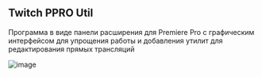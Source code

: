 ## Twitch PPRO Util

Программа в виде панели расширения для Premiere Pro с графическим интерфейсом для упрощения работы и добавления утилит для редактирования прямых трансляций

![image](https://github.com/egormelyakin/twitch-ppro-util/assets/92368158/6c6b5edd-67a8-4ca2-b6ec-39c8355a2842)
